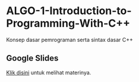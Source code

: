 # ALGO-1-Introduction-to-Programming-With-C++
Konsep dasar pemrograman serta sintax dasar C++

## Google Slides
[Klik disini](https://docs.google.com/presentation/d/1yO7bKngWLP9LN8jxJlL8oBI_6NpqsF5BqldFCZ6el4o/edit?usp=sharing) untuk melihat materinya.

